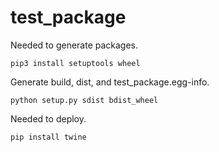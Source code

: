 # test_package

Needed to generate packages.
```
pip3 install setuptools wheel
```

Generate build, dist, and test_package.egg-info.
```
python setup.py sdist bdist_wheel
```

Needed to deploy.
```
pip install twine
```